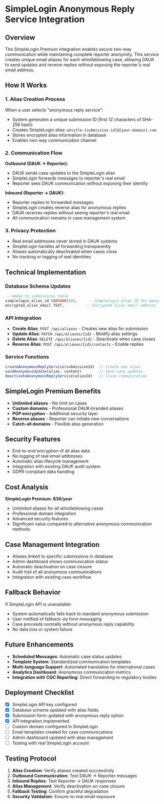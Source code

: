 # SimpleLogin Anonymous Reply Service Integration

## Overview
The SimpleLogin Premium integration enables secure two-way communication while maintaining complete reporter anonymity. This service creates unique email aliases for each whistleblowing case, allowing DAUK to send updates and receive replies without exposing the reporter's real email address.

## How It Works

### 1. Alias Creation Process
When a user selects "anonymous reply service":
- System generates a unique submission ID (first 12 characters of SHA-256 hash)
- Creates SimpleLogin alias: `whistle-[submission-id]@[your-domain].com`
- Stores encrypted alias information in database
- Enables two-way communication channel

### 2. Communication Flow
**Outbound (DAUK → Reporter):**
- DAUK sends case updates to the SimpleLogin alias
- SimpleLogin forwards messages to reporter's real email
- Reporter sees DAUK communication without exposing their identity

**Inbound (Reporter → DAUK):**
- Reporter replies to forwarded messages
- SimpleLogin creates reverse alias for anonymous replies
- DAUK receives replies without seeing reporter's real email
- All communication remains in case management system

### 3. Privacy Protection
- Real email addresses never stored in DAUK systems
- SimpleLogin handles all forwarding transparently
- Aliases automatically deactivated when cases close
- No tracking or logging of real identities

## Technical Implementation

### Database Schema Updates
```sql
-- Added to submissions table
simplelogin_alias_id VARCHAR(50),     -- SimpleLogin alias ID for management
encrypted_alias_email TEXT,          -- Encrypted alias email address
```

### API Integration
- **Create Alias**: `POST /api/aliases` - Creates new alias for submission
- **Update Alias**: `PATCH /api/aliases/{id}` - Modify alias settings
- **Delete Alias**: `DELETE /api/aliases/{id}` - Deactivate when case closes
- **Reverse Alias**: `POST /api/aliases/{id}/contacts` - Enable replies

### Service Functions
```typescript
createAnonymousReplyService(submissionId)  // Create new alias
sendAnonymousUpdate(alias, content)        // Send case updates
deactivateAnonymousReplyService(aliasId)   // Close communication
```

## SimpleLogin Premium Benefits
- **Unlimited aliases** - No limit on cases
- **Custom domains** - Professional DAUK-branded aliases
- **PGP encryption** - Additional security layer
- **Reverse aliases** - Reporter can initiate new conversations
- **Catch-all domains** - Flexible alias generation

## Security Features
- End-to-end encryption of all alias data
- No logging of real email addresses
- Automatic alias lifecycle management
- Integration with existing DAUK audit system
- GDPR-compliant data handling

## Cost Analysis
**SimpleLogin Premium: $36/year**
- Unlimited aliases for all whistleblowing cases
- Professional domain integration
- Advanced security features
- Significant value compared to alternative anonymous communication methods

## Case Management Integration
- Aliases linked to specific submissions in database
- Admin dashboard shows communication status
- Automatic deactivation on case closure
- Audit trail of all anonymous communications
- Integration with existing case workflow

## Fallback Behavior
If SimpleLogin API is unavailable:
- System automatically falls back to standard anonymous submission
- User notified of fallback via form messaging
- Case proceeds normally without anonymous reply capability
- No data loss or system failure

## Future Enhancements
- **Scheduled Messages**: Automatic case status updates
- **Template System**: Standardized communication templates
- **Multi-language Support**: Automated translation for international cases
- **Analytics Dashboard**: Anonymous communication metrics
- **Integration with CQC Reporting**: Direct forwarding to regulatory bodies

## Deployment Checklist
- [x] SimpleLogin API key configured
- [x] Database schema updated with alias fields
- [x] Submission form updated with anonymous reply option
- [x] API integration implemented
- [ ] Custom domain configured in SimpleLogin
- [ ] Email templates created for case communications
- [ ] Admin dashboard updated with alias management
- [ ] Testing with real SimpleLogin account

## Testing Protocol
1. **Alias Creation**: Verify aliases created successfully
2. **Outbound Communication**: Test DAUK → Reporter messages
3. **Inbound Replies**: Test Reporter → DAUK responses  
4. **Alias Management**: Verify deactivation on case closure
5. **Fallback Testing**: Confirm graceful degradation
6. **Security Validation**: Ensure no real email exposure